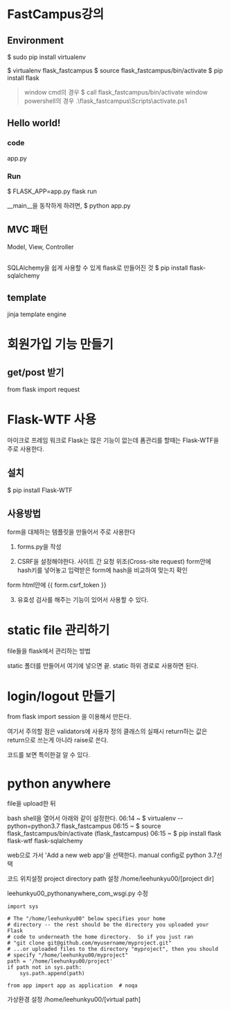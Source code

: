 # FastCampus강의

## Environment
$ sudo pip install virtualenv

$ virtualenv flask_fastcampus
$ source flask_fastcampus/bin/activate
$ pip install flask

> window cmd의 경우 
> $ call flask_fastcampus/bin/activate
> window powershell의 경우 
> .\flask_fastcampus\Scripts\activate.ps1

## Hello world!
### code
app.py

### Run
$ FLASK_APP=app.py flask run

__main__을 동작하게 하려면, 
$ python app.py

## MVC 패턴
Model, View, Controller

## 
SQLAlchemy을 쉽게 사용할 수 있게 flask로 만들어진 것
$ pip install flask-sqlalchemy

## template
jinja template engine

# 회원가입 기능 만들기
## get/post 받기
from flask import request


# Flask-WTF 사용
마이크로 프레임 워크로 Flask는 많은 기능이 없는데 폼관리를 할때는 Flask-WTF을 주로 사용한다.

## 설치
$ pip install Flask-WTF

## 사용방법
form을 대체하는 템플릿을 만들어서 주로 사용한다

1. forms.py을 작성

2. CSRF을 설정해야한다.
사이트 간 요청 위조(Cross-site request)
form안에 hash키를 넣어놓고 입력받은 form에 hash을 비교하여 맞는지 확인

form html안에 {{ form.csrf_token }}

3. 유효성 검사를 해주는 기능이 있어서 사용할 수 있다.


# static file 관리하기
file들을 flask에서 관리하는 방법

static 폴더를 만들어서 여기에 넣으면 끝.
static 하위 경로로 사용하면 된다.

# login/logout 만들기
from flask import session 을 이용해서 만든다.

여기서 주의할 점은 validators에 사용자 정의 클래스의 실패시 return하는 값은
return으로 쓰는게 아니라 raise로 쓴다.

코드를 보면 특이한걸 알 수 있다.


# python anywhere


file을 upload한 뒤

bash shell을 열어서 아래와 같이 설정한다.
06:14 ~ $ virtualenv --python=python3.7 flask_fastcampus
06:15 ~ $ source flask_fastcampus/bin/activate
(flask_fastcampus) 06:15 ~ $ pip install flask flask-wtf flask-sqlalchemy

web으로 가서 'Add a new web app'을 선택한다.
manual config로 python 3.7선택

코드 위치설정
project directory path 설정
/home/leehunkyu00/[project dir]

leehunkyu00_pythonanywhere_com_wsgi.py 수정
```
import sys

# The "/home/leehunkyu00" below specifies your home
# directory -- the rest should be the directory you uploaded your Flask
# code to underneath the home directory.  So if you just ran
# "git clone git@github.com/myusername/myproject.git"
# ...or uploaded files to the directory "myproject", then you should
# specify "/home/leehunkyu00/myproject"
path = '/home/leehunkyu00/project'
if path not in sys.path:
    sys.path.append(path)

from app import app as application  # noqa
```

가상환경 설정
/home/leehunkyu00/[virtual path]